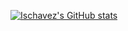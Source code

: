 [![Ischavez's GitHub stats](https://github-readme-stats.vercel.app/api?username=ischavez&count_private=true&show_icons=true&theme=radical&include_all_commits=true&count_private=true)](https://github.com/anuraghazra/github-readme-stats)
